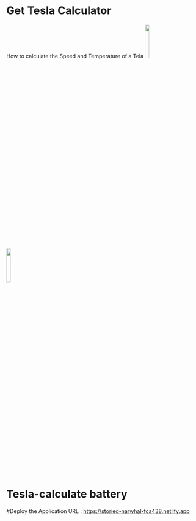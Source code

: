 # Get Tesla Calculator
How to calculate the Speed and Temperature of a Tela
 <img style="width: 15%;height:15%;" src="https://www.pngfind.com/pngs/m/685-6854970_react-logo-png-png-download-logo-png-reactjs.png">
 <img style="width: 15%;height:15%;" src="https://upload.wikimedia.org/wikipedia/commons/6/6a/JavaScript-logo.png"> 
# Tesla-calculate battery

#Deploy the Application 
URL : https://storied-narwhal-fca438.netlify.app

